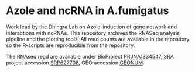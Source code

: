 # Azole and ncRNA in A.fumigatus

Work lead by the Dhingra Lab on Azole-induction of gene network and interactions with ncRNAs.
This repository archives the RNASeq analysis pipeline and the plotting tools. All read counts are 
available in the repository so the R-scripts are reproducible from the repository.

The RNAseq read are available under BioProject [PRJNA1334547](https://www.ncbi.nlm.nih.gov/bioproject/PRJNA1334547), SRA project accession [SRP627708](https://www.ncbi.nlm.nih.gov/SRP627708/), GEO accession [GEONUM](https://www.ncbi.nlm.nih.gov/GEO/GEOMNUM).
